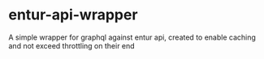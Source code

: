 # entur-api-wrapper
A simple wrapper for graphql against entur api, created to enable caching and not exceed throttling on their end
